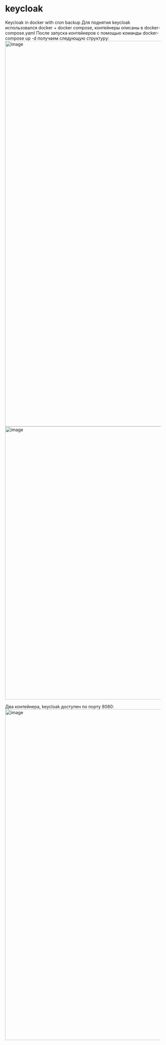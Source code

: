 # keycloak
Keycloak in docker with cron backup 
Для поднятия keycloak использовался docker + docker compose, контейнеры описаны в docker-compose.yaml
После запуска контейнеров с помощью команды docker-compose up -d получаем следующую структуру:
<img width="1242" alt="image" src="https://github.com/Carecup/keycloak/assets/25736912/892f5fcc-4b30-4cd7-ba0a-63dd9d532719">
<img width="880" alt="image" src="https://github.com/Carecup/keycloak/assets/25736912/2b5083d6-50e5-481c-8fd0-9a349630263f">

Два контейнера, keycloak доступен  по порту 8080:
<img width="1066" alt="image" src="https://github.com/Carecup/keycloak/assets/25736912/74517048-e273-4fe2-aa1b-9c066448326b">
